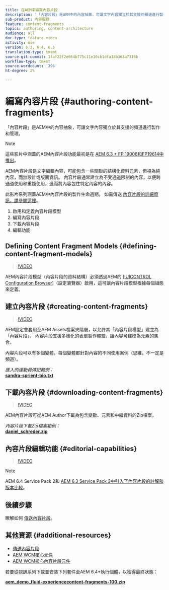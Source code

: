 ```yaml
---
title: 在AEM中編寫內容片段
description: '「內容片段」是AEM中的內容抽象，可讓文字內容獨立於其支援的頻道進行製作和管理。 '
sub-product: 內容服務
feature: content-fragments
topics: authoring, content-architecture
audience: all
doc-type: feature video
activity: use
version: 6.3, 6.4, 6.5
translation-type: tm+mt
source-git-commit: 1faf22f2e664b775c11e16cb1dfa18b363a7316b
workflow-type: tm+mt
source-wordcount: '396'
ht-degree: 2%

---
```



# 編寫內容片段 {#authoring-content-fragments}

「內容片段」是AEM中的內容抽象，可讓文字內容獨立於其支援的頻道進行製作和管理。

>[!NOTE]
>
>這些影片中涵蓋的AEM內容片段功能最初是在 [AEM 6.3 + FP 19008和FP19614中推出](https://helpx.adobe.com/experience-manager/6-3/release-notes/content-services-fragments-featurepack.html)。


AEM內容片段是文字編輯內容，可能包含一些關聯的結構化資料元素，但視為純內容，而無設計或版面資訊。 內容片段通常建立為不受通道限制的內容，以便跨通道使用和重複使用，進而將內容包住特定內容的內容。

此影片系列涵蓋AEM中內容片段的製作生命週期。 如需傳送 [內容片段的詳細資訊，請參閱這裡](content-fragments-delivery-feature-video-use.md)。

1. 啟用和定義內容片段模型
2. 編寫內容片段
3. 下載內容片段
4. 編輯功能

## Defining Content Fragment Models {#defining-content-fragment-models}

>[!VIDEO](https://video.tv.adobe.com/v/22452/?quality=12&learn=on)

AEM內容片段模型（內容片段的資料結構）必須透過AEM的 [[!UICONTROL Configuration Browser]](https://docs.adobe.com/content/help/en/experience-manager-cloud-service/implementing/developing/configurations.html)（設定瀏覽器）啟用，這可讓內容片段模型根據每個組態來定義。

## 建立內容片段 {#creating-content-fragments}

>[!VIDEO](https://video.tv.adobe.com/v/22451/?quality=12&learn=on)

AEM設定會套用至AEM Assets檔案夾階層，以允許其「內容片段模型」建立為「內容片段」。 內容片段支援多樣化的表單製作體驗，讓內容可建模為元素的集合。

內容片段可以有多個變體，每個變體都針對內容的不同使用案例（思維，不一定是頻道）。

*匯入的運動員傳記範例：*\
**[sandra-sprient-bio.txt](assets/sandra-sprient-bio.txt)**

## 下載內容片段 {#downloading-content-fragments}

>[!VIDEO](https://video.tv.adobe.com/v/22450/?quality=12&learn=on)

AEM內容片段可從AEM Author下載為包含變數、元素和中繼資料的Zip檔案。

*內容片段下載Zip檔案範例：*\
**[daniel_schreder.zip](assets/daniel_schreder.zip)**

## 內容片段編輯功能 {#editorial-capabilities}

>[!VIDEO](https://video.tv.adobe.com/v/25891/?quality=12&learn=on)

>[!NOTE]
>
> AEM 6.4 Service Pack 2和 [AEM 6.3 Service Pack 3中引入了內容片段的註解和版本比較](https://helpx.adobe.com/experience-manager/aem-releases-updates.html)[](https://helpx.adobe.com/experience-manager/6-3/release-notes/sp3-release-notes.html)。

## 後續步驟

瞭解如何 [傳送內容片段](content-fragments-delivery-feature-video-use.md)。

## 其他資源 {#additional-resources}

* [傳送內容片段](content-fragments-delivery-feature-video-use.md)
* [AEM WCM核心元件](https://docs.adobe.com/content/help/zh-Hant/experience-manager-core-components/using/introduction.html)
* [AEM WCM核心內容片段元件](https://docs.adobe.com/content/help/en/experience-manager-core-components/using/components/content-fragment-component.html)

若要從視訊系列下載並安裝下列套件至AEM 6.4+執行個體，以獲得最終狀態：

**[aem_demo_fluid-experiencecontent-fragments-100.zip](assets/aem_demo_fluid-experiencescontent-fragments-100.zip)**
